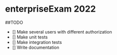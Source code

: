 # enterpriseExam 2022

##TODO
- [] Make several users with different authorization
- [] Make unit tests
- [] Make integration tests
- [] Write documentation
